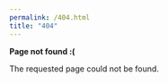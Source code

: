 ```yaml
---
permalink: /404.html
title: "404"
---
```


__Page not found :(__

The requested page could not be found.